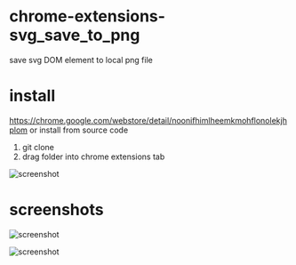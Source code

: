 # chrome-extensions-svg_save_to_png
save svg DOM element to local png file
# install
https://chrome.google.com/webstore/detail/noonifhimlheemkmohflonolekjhplom
or install from source code
1. git clone
2. drag folder into chrome extensions tab

![screenshot](https://github.com/kmrk/chrome-extention-svg_save_to_png/blob/master/images/install.png)



# screenshots
![screenshot](https://github.com/kmrk/chrome-extention-svg_save_to_png/blob/master/images/screenshot1.png)

![screenshot](https://github.com/kmrk/chrome-extention-svg_save_to_png/blob/master/images/screenshot.png)
